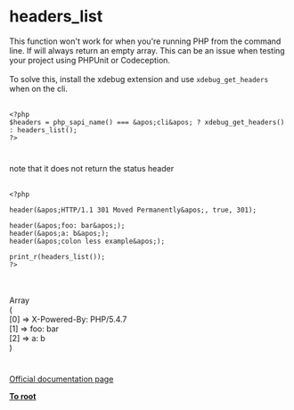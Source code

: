 # headers_list



This function won&apos;t work for when you&apos;re running PHP from the command line. If will always return an empty array. This can be an issue when testing your project using PHPUnit or Codeception.<br><br>To solve this, install the xdebug extension and use `xdebug_get_headers` when on the cli.<br><br>

```
<?php
$headers = php_sapi_name() === &apos;cli&apos; ? xdebug_get_headers() : headers_list();
?>
```
  

#

note that it does not return the status header<br><br>

```
<?php

header(&apos;HTTP/1.1 301 Moved Permanently&apos;, true, 301);

header(&apos;foo: bar&apos;);
header(&apos;a: b&apos;);
header(&apos;colon less example&apos;);

print_r(headers_list());
?>
```
<br><br>Array<br>(<br>    [0] =&gt; X-Powered-By: PHP/5.4.7<br>    [1] =&gt; foo: bar<br>    [2] =&gt; a: b<br>)  

#

[Official documentation page](https://www.php.net/manual/en/function.headers-list.php)

**[To root](/README.md)**